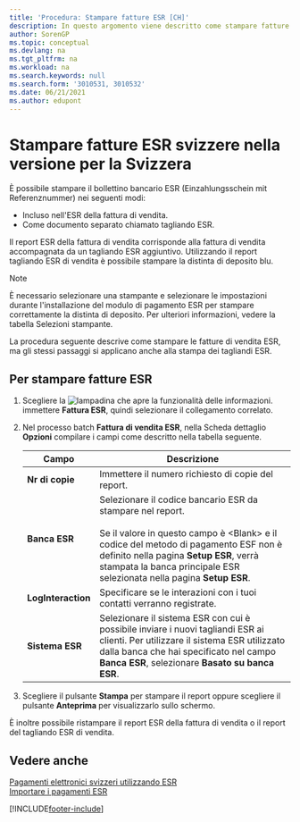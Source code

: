 ```yaml
---
title: 'Procedura: Stampare fatture ESR [CH]'
description: In questo argomento viene descritto come stampare fatture e tagliandi del bollettino bancario ESR (Einzahlungsschein mit Referenznummer).
author: SorenGP
ms.topic: conceptual
ms.devlang: na
ms.tgt_pltfrm: na
ms.workload: na
ms.search.keywords: null
ms.search.form: '3010531, 3010532'
ms.date: 06/21/2021
ms.author: edupont
---
```

# Stampare fatture ESR svizzere nella versione per la Svizzera

È possibile stampare il bollettino bancario ESR (Einzahlungsschein mit Referenznummer) nei seguenti modi:  

- Incluso nell'ESR della fattura di vendita.  
- Come documento separato chiamato tagliando ESR.  

Il report ESR della fattura di vendita corrisponde alla fattura di vendita accompagnata da un tagliando ESR aggiuntivo. Utilizzando il report tagliando ESR di vendita è possibile stampare la distinta di deposito blu.  

> [!NOTE]  
> È necessario selezionare una stampante e selezionare le impostazioni durante l'installazione del modulo di pagamento ESR per stampare correttamente la distinta di deposito. Per ulteriori informazioni, vedere la tabella Selezioni stampante.  

La procedura seguente descrive come stampare le fatture di vendita ESR, ma gli stessi passaggi si applicano anche alla stampa dei tagliandi ESR.  

## Per stampare fatture ESR  

1. Scegliere la ![lampadina che apre la funzionalità delle informazioni.](../../media/ui-search/search_small.png "Informazioni sull'operazione che si desidera eseguire") immettere **Fattura ESR**, quindi selezionare il collegamento correlato.  
2. Nel processo batch **Fattura di vendita ESR**, nella Scheda dettaglio **Opzioni** compilare i campi come descritto nella tabella seguente.  

    |Campo|Descrizione|  
    |---------------------------------|---------------------------------------|  
    |**Nr di copie**|Immettere il numero richiesto di copie del report.|  
    |**Banca ESR**|Selezionare il codice bancario ESR da stampare nel report.<br /><br /> Se il valore in questo campo è \<Blank\> e il codice del metodo di pagamento ESF non è definito nella pagina **Setup ESR**, verrà stampata la banca principale ESR selezionata nella pagina **Setup ESR**.|  
    |**LogInteraction**|Specificare se le interazioni con i tuoi contatti verranno registrate.|  
    |**Sistema ESR**|Selezionare il sistema ESR con cui è possibile inviare i nuovi tagliandi ESR ai clienti. Per utilizzare il sistema ESR utilizzato dalla banca che hai specificato nel campo **Banca ESR**, selezionare **Basato su banca ESR**.|  

3. Scegliere il pulsante **Stampa** per stampare il report oppure scegliere il pulsante **Anteprima** per visualizzarlo sullo schermo.  

È inoltre possibile ristampare il report ESR della fattura di vendita o il report del tagliando ESR di vendita.  

## Vedere anche  
 [Pagamenti elettronici svizzeri utilizzando ESR](swiss-electronic-payments-using-esr.md)   
 [Importare i pagamenti ESR](how-to-import-esr-payments.md)


[!INCLUDE[footer-include](../../includes/footer-banner.md)]